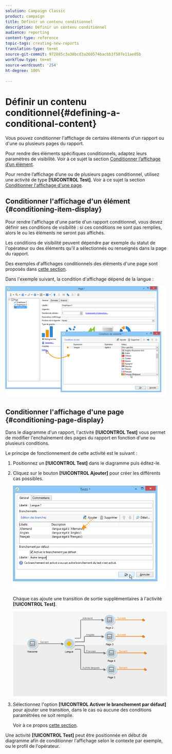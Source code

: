 ```yaml
---
solution: Campaign Classic
product: campaign
title: Définir un contenu conditionnel
description: Définir un contenu conditionnel
audience: reporting
content-type: reference
topic-tags: creating-new-reports
translation-type: tm+mt
source-git-commit: 972885c3a38bcd3a260574bacbb3f507e11ae05b
workflow-type: tm+mt
source-wordcount: '254'
ht-degree: 100%

---
```



# Définir un contenu conditionnel{#defining-a-conditional-content}

Vous pouvez conditionner l&#39;affichage de certains éléments d&#39;un rapport ou d&#39;une ou plusieurs pages du rapport.

Pour rendre des éléments spécifiques conditionnels, adaptez leurs paramètres de visibilité. Voir à ce sujet la section [Conditionner l’affichage d’un élément](#conditioning-item-display).

Pour rendre l’affichage d’une ou de plusieurs pages conditionnel, utilisez une activité de type **[!UICONTROL Test]**. Voir à ce sujet la section [Conditionner l&#39;affichage d&#39;une page](#conditioning-page-display).

## Conditionner l&#39;affichage d&#39;un élément {#conditioning-item-display}

Pour rendre l&#39;affichage d&#39;une partie d&#39;un rapport conditionnel, vous devez définir ses conditions de visibilité : si ces conditions ne sont pas remplies, alors le ou les éléments ne seront pas affichés.

Les conditions de visibilité peuvent dépendre par exemple du statut de l&#39;opérateur ou des éléments qu&#39;il a sélectionnés ou renseignés dans la page du rapport.

Des exemples d&#39;affichages conditionnels des éléments d&#39;une page sont proposés dans [cette section](../../web/using/form-rendering.md#defining-fields-conditional-display).

Dans l&#39;exemple suivant, la condition d&#39;affichage dépend de la langue :

![](assets/reporting_display_condition.png)

## Conditionner l&#39;affichage d&#39;une page {#conditioning-page-display}

Dans le diagramme d&#39;un rapport, l&#39;activité **[!UICONTROL Test]** vous permet de modifier l&#39;enchaînement des pages du rapport en fonction d&#39;une ou plusieurs conditions.

Le principe de fonctionnement de cette activité est le suivant :

1. Positionnez un **[!UICONTROL Test]** dans le diagramme puis éditez-le.
1. Cliquez sur le bouton **[!UICONTROL Ajouter]** pour créer les différents cas possibles.

   ![](assets/reporting_test_sample.png)

   Chaque cas ajoute une transition de sortie supplémentaires à l&#39;activité **[!UICONTROL Test]**.

   ![](assets/reporting_test_transitions.png)

1. Sélectionnez l&#39;option **[!UICONTROL Activer le branchement par défaut]** pour ajouter une transition, dans le cas où aucune des conditions paramétrées ne soit remplie.

   Voir à ce propos [cette section](../../web/using/defining-web-forms-page-sequencing.md#conditional-page-display).

Une activité **[!UICONTROL Test]** peut être positionnée en début de diagramme afin de conditionner l&#39;affichage selon le contexte par exemple, ou le profil de l&#39;opérateur.
